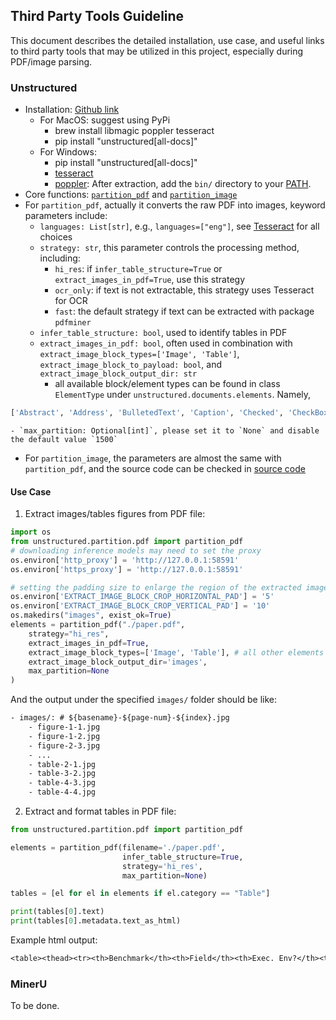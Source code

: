 ## Third Party Tools Guideline

This document describes the detailed installation, use case, and useful links to third party tools that may be utilized in this project, especially during PDF/image parsing.

### Unstructured

- Installation: [Github link](https://github.com/Unstructured-IO/unstructured?tab=readme-ov-file#installing-the-library)
    - For MacOS: suggest using PyPi
        - brew install libmagic poppler tesseract
        - pip install "unstructured[all-docs]"
    - For Windows:
        - pip install "unstructured[all-docs]"
        - [tesseract](https://github.com/UB-Mannheim/tesseract/wiki)
        - [poppler](https://github.com/oschwartz10612/poppler-windows/releases/): After extraction, add the `bin/` directory to your [PATH](https://www.architectryan.com/2018/03/17/add-to-the-path-on-windows-10/).
- Core functions: [`partition_pdf`](https://docs.unstructured.io/open-source/core-functionality/partitioning#partition-pdf) and [`partition_image`](https://docs.unstructured.io/open-source/core-functionality/partitioning#partition-image)
- For `partition_pdf`, actually it converts the raw PDF into images, keyword parameters include:
    - `languages: List[str]`, e.g., `languages=["eng"]`, see [Tesseract](https://github.com/tesseract-ocr/tessdata) for all choices
    - `strategy: str`, this parameter controls the processing method, including:
        - `hi_res`: if `infer_table_structure=True` or `extract_images_in_pdf=True`, use this strategy
        - `ocr_only`: if text is not extractable, this strategy uses Tesseract for OCR
        - `fast`: the default strategy if text can be extracted with package `pdfminer`
    - `infer_table_structure: bool`, used to identify tables in PDF
    - `extract_images_in_pdf: bool`, often used in combination with `extract_image_block_types=['Image', 'Table']`, `extract_image_block_to_payload: bool`, and `extract_image_block_output_dir: str`
        - all available block/element types can be found in class `ElementType` under `unstructured.documents.elements`. Namely,
```python
['Abstract', 'Address', 'BulletedText', 'Caption', 'Checked', 'CheckBoxChecked', 'CheckBoxUnchecked', 'CodeSnippet', 'CompositeElement', 'EmailAddress', 'Field-Name', 'Figure', 'FigureCaption', 'Footer', 'Footnote', 'Form', 'Formula', 'FormKeysValues', 'Header', 'Headline', 'Image', 'Link', 'List', 'ListItem', 'List-item', 'NarrativeText', 'PageBreak', 'Page-footer', 'Page-header', 'PageNumber', 'Paragraph', 'Picture', 'RadioButtonChecked', 'RadioButtonUnchecked', 'Section-header', 'Subheadline', 'Table', 'Text', 'Threading', 'Title', 'UncategorizedText', 'Unchecked', 'Value']
```
    - `max_partition: Optional[int]`, please set it to `None` and disable the default value `1500`
- For `partition_image`, the parameters are almost the same with `partition_pdf`, and the source code can be checked in [source code](https://github.com/Unstructured-IO/unstructured/blob/main/unstructured/partition/pdf.py)

#### Use Case

1. Extract images/tables figures from PDF file:
```python
import os
from unstructured.partition.pdf import partition_pdf
# downloading inference models may need to set the proxy
os.environ['http_proxy'] = 'http://127.0.0.1:58591'
os.environ['https_proxy'] = 'http://127.0.0.1:58591'

# setting the padding size to enlarge the region of the extracted images
os.environ['EXTRACT_IMAGE_BLOCK_CROP_HORIZONTAL_PAD'] = '5'
os.environ['EXTRACT_IMAGE_BLOCK_CROP_VERTICAL_PAD'] = '10'
os.makedirs("images", exist_ok=True)
elements = partition_pdf("./paper.pdf",
    strategy="hi_res",
    extract_images_in_pdf=True,
    extract_image_block_types=['Image', 'Table'], # all other elements will use 'figure' as the saved file basename
    extract_image_block_output_dir='images',
    max_partition=None
)
```
And the output under the specified `images/` folder should be like:
```txt
- images/: # ${basename}-${page-num}-${index}.jpg
    - figure-1-1.jpg
    - figure-1-2.jpg
    - figure-2-3.jpg
    - ...
    - table-2-1.jpg
    - table-3-2.jpg
    - table-4-3.jpg
    - table-4-4.jpg
```
2. Extract and format tables in PDF file:
```python
from unstructured.partition.pdf import partition_pdf

elements = partition_pdf(filename='./paper.pdf',
                         infer_table_structure=True,
                         strategy='hi_res',
                         max_partition=None)

tables = [el for el in elements if el.category == "Table"]

print(tables[0].text)
print(tables[0].metadata.text_as_html)
```
Example html output:
```txt
<table><thead><tr><th>Benchmark</th><th>Field</th><th>Exec. Env?</th><th>Ent. Serv.?.</th><th>GUI Support?</th><th>#Apps/ Sites</th><th>= # Exec.-based Eval. Func.</th><th># Tasks</th></tr></thead><tbody><tr><td></td><td>Text-to-SQL</td><td>xK</td><td>xK</td><td>xK</td><td>1</td><td>0</td><td>1034</td></tr><tr><td></td><td>Data Science</td><td>K</td><td>x</td><td>K</td><td>1</td><td>0</td><td>1000</td></tr><tr><td></td><td>Data Science</td><td>K</td><td>x</td><td>K</td><td>1</td><td>0</td><td>1082</td></tr><tr><td>MLAgentBench</td><td>Machine Learning</td><td>v</td><td>xK</td><td>xK</td><td>4</td><td>13</td><td>13</td></tr><tr><td>SWE-Bench</td><td>Software Engineering</td><td>xK</td><td>xK</td><td>xK</td><td>2</td><td>1</td><td>2294</td></tr><tr><td>Mind2Web</td><td>Web</td><td>x</td><td>xK</td><td>v</td><td>137</td><td>0</td><td>2000</td></tr><tr><td>WEBLINX</td><td>Web</td><td>xK</td><td>x</td><td>v</td><td>155</td><td>0</td><td>2337</td></tr><tr><td>WorkArena</td><td>Web</td><td>v</td><td>v</td><td>v</td><td>1</td><td>7</td><td>29</td></tr><tr><td>AndroidWorld [25</td><td>Android</td><td>v</td><td>x</td><td>v</td><td>20</td><td>6</td><td>116</td></tr><tr><td>WebArena</td><td>Web</td><td>v</td><td>x</td><td>v</td><td>5</td><td>5</td><td>812</td></tr><tr><td>OSWorld</td><td>Computer Control</td><td>v</td><td>xK</td><td>v</td><td>9</td><td>134</td><td>369</td></tr><tr><td>Spider2-V</td><td>Data Science &amp; Engineering w/ Computer Control</td><td>7</td><td>7</td><td>7</td><td>30</td><td>151</td><td>494</td></tr></tbody></table>
```

### MinerU

To be done.